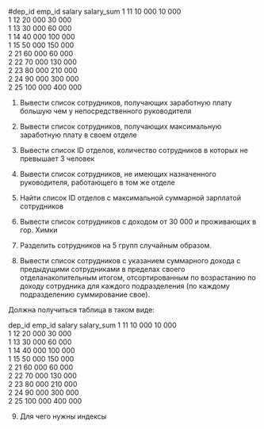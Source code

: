 #dep_id	emp_id	salary	salary_sum
1	11	 10 000   	 10 000   
1	12	 20 000   	 30 000   
1	13	 30 000   	 60 000   
1	14	 40 000   	 100 000   
1	15	 50 000   	 150 000   
2	21	 60 000   	 60 000   
2	22	 70 000   	 130 000   
2	23	 80 000   	 210 000   
2	24	 90 000   	 300 000   
2	25	 100 000   	 400 000   
1.	Вывести список сотрудников, получающих заработную плату большую чем у непосредственного руководителя

2.	Вывести список сотрудников, получающих максимальную заработную плату в своем отделе

3.	Вывести список ID отделов, количество сотрудников в которых не превышает 3 человек

4.	Вывести список сотрудников, не имеющих назначенного руководителя, работающего в том же отделе

5.	Найти список ID отделов с максимальной суммарной зарплатой сотрудников

6.	Вывести список сотрудников с доходом от 30 000 и проживающих в гор. Химки 

7.	Разделить сотрудников на 5 групп случайным образом.
8.	Вывести список сотрудников с указанием суммарного дохода с предыдущими сотрудниками в пределах своего отделанакопительным итогом, отсортированным по возрастанию по доходу сотрудника для каждого подразделения (по каждому подразделению суммирование свое).

Должна получиться таблица в таком виде:

dep_id	emp_id	salary	salary_sum
1	11	 10 000   	 10 000   
1	12	 20 000   	 30 000   
1	13	 30 000   	 60 000   
1	14	 40 000   	 100 000   
1	15	 50 000   	 150 000   
2	21	 60 000   	 60 000   
2	22	 70 000   	 130 000   
2	23	 80 000   	 210 000   
2	24	 90 000   	 300 000   
2	25	 100 000   	 400 000   


9.	Для чего нужны индексы



